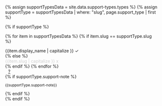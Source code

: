 <!--
This include is adapted from the plan-grid.md include.
The support-types.yml file centralizes this support type data.
-->
{% assign supportTypesData = site.data.support-types.types %}
{% assign supportType = supportTypesData | where: "slug", page.support_type | first %}
<!-- The line below hides the grid if there's no matching data in sources.yml-->
{% if supportType %}

<div class="popover" data-popover data-active-class="popover--active">
<div class="flex flex--wrap waffle" style="margin-top: 8px;" >

{% for item in supportTypesData %}
{% if item.slug == supportType.slug %}
<div class="flex__column flex__column--shrink">
        <span class="badge badge--{% if item.slug == 'community' %}warning{% elsif item.slug == 'legacy' %}gray{% elsif item.slug == 'flagship' %}success{%endif%}"> {{item.display_name | capitalize }} ✓ </span>
</div>
{% else %}
<div class="flex__column flex__column--shrink">
        <span class="badge badge--gray" style="opacity:0.2"> {{item.slug | capitalize }} x </span>
        </div>
{% endif %}
{% endfor %}

<div class="flex__column flex__column--shrink" style="padding-top:0px">
  <a class="recent-contributor__button" style="padding: 4px 10px;" href="#" data-popover-target="contributors">?</a>
</div>
</div>

<div class="popover__body" data-popover-body="contributors">
{% if supportType.support-note %}
<p style="font-size:12px">{{supportType.support-note}}</p>
{% endif %}
</div>
</div>
{% endif %}